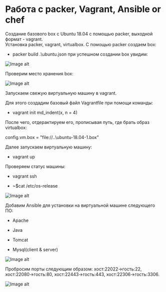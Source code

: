 # Работа с packer, Vagrant, Ansible or chef
Создание базового box с Ubuntu 18.04 с помощью packer, выходной формат - vagrant.  
Установка packer, vagrant, virtualbox. C помощью packer создаем box:  
- packer build .\ubuntu.json
при успешном создании box увидим:  

![Image alt](https://github.com/impalla215/Dev-Ops/blob/master/screens/packer.jpg)    







Проверим место хранения box:  

![Image alt](https://github.com/impalla215/Dev-Ops/blob/master/screens/packer2.jpg)  





Запускаем свежую виртуальную машину в vagrant.  

Для этого создадим базовый файл Vagrantfile при помощи команды:  

- vagrant init md_indent(x, n = 4)

После чего, отдерактируем его, прописывая путь, где брать образ virtualbox:  

config.vm.box = "file://..\ubuntu-18.04-1.box"  

Далее запускаем виртуальную машину:  

- vagrant up

Проверяем статус машины:  

- vagrant ssh  

- ~$cat /etc/os-release  


![Image alt](https://github.com/impalla215/Dev-Ops/blob/master/screens/vagrant.jpg)  



Добавим Ansible для установки на виртуальной машине следующего ПО:  

- Apache  

- Java  

- Tomcat  

- Mysql(client & server)  



![Image alt](https://github.com/impalla215/Dev-Ops/blob/master/screens/ansible.png)  


Пробросим порты следующим образом: хост:22022->гость:22, хост:22080->гость:80, хост:22443->гость:443, хост:22306->гость:3306.  


![Image alt](https://github.com/impalla215/Dev-Ops/blob/master/screens/ports.png)  







